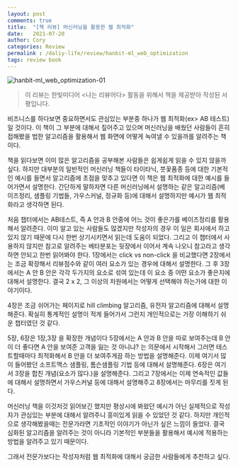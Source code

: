 ```yaml
---
layout: post
comments: true
title:  "[책 리뷰] 머신러닝을 활용한 웹 최적화"
date:   2021-07-20
author: Cory
categories: Review
permalink : /daliy-life/review/hanbit-ml_web_optimization
tags: review book
---
```


<img src="https://lh3.googleusercontent.com/pw/AM-JKLWdqVQBhmP-lRfRdG0aw1ueEOc54h1c-yTT_uFgXyyq8ZHi5PEJMta6IRa9fOUQdELM1KzUfO9voapvBD9cgbAcDg-dbYYlLa4cOnvXdpfiwxczb_U7MDrJlhC2zQh3nGNEDC4R6HHDhj9x-7Qkmuey=w2316-h1736-no?authuser=0" alt="hanbit-ml_web_optimization-01">

> 이 리뷰는 한빛미디어 <나는 리뷰어다> 활동을 위해서 책을 제공받아 작성된 서평입니다.

비즈니스를 하다보면 중요하면서도 관심있는 부분중 하나가 웹 최적화(ex> AB 테스트) 일 것이다. 이 책이 그 부분에 대해서 짚어주고 있으며 머신러닝을 배웠던 사람들이 흔히 접해봤을 법한 알고리즘을 활용해서 웹 화면에 어떻게 녹여낼 수 있을까를 알려주는 책이다.

책을 읽다보면 이미 많은 알고리즘을 공부해본 사람들은 쉽게쉽게 읽을 수 있지 않을까 싶다. 하지만 대부분의 일반적인 머신러닝 책들이 타이타닉, 붓꽃품종 등에 대한 기본적인 예시를 들면서 알고리즘에 초점을 맞추고 있다면 이 책은 웹 최적화에 대한 예시를 들어가면서 설명한다. 간단하게 말하자면 다른 머신러닝에서 설명하는 같은 알고리즘(베이즈정리, 샘플링 기법들, 가우스커널, 정규화 등)에 대해서 설명하지만 예시가 웹 최적화라고 생각하면 된다.

처음 챕터에서는 AB테스트, 즉 A 안과 B 안중에 어느 것이 좋은가를 베이즈정리를 활용해서 알려준다. 이미 알고 있는 사람들도 많겠지만 작성자의 경우 이 일은 회사에서 하고 있지 않기 때문에 다시 한번 상기시키면서 읽는데 도움이 되었다. 그리고 이 챕터에서 사용하지 않지만 참고로 알려주는 베타분포는 뒷장에서 이어서 계속 나오니 참고라고 생각하면 안되고 한번 읽어봐야 한다. 1장에서는 click vs non-click 을 비교했다면 2장에서는 조금 확장해서 리뷰점수와 같이 여러 요소가 있는 경우에 대해서 설명한다. 그 후 3장에서는 A 안 B 안은 각각 두가지의 요소로 섞여 있는데 이 요소 중 어떤 요소가 좋은지에 대해서 설명한다. 결국 2 x 2, 그 이상의 차원에서는 어떻게 선택해야 하는가에 대한 이야기이다. 

4장은 조금 쉬어가는 페이지로 hill climbing 알고리즘, 유전자 알고리즘에 대해서 설명해준다. 확실히 통계적인 설명이 적게 들어가서 그런지 개인적으로는 가장 이해하기 쉬운 챕터였던 것 같다.

5장, 6장은 1장,3장 을 확장한 개념이다 5장에서는 A 안과 B 안을 따로 보여주는데 B 안이 더 좋다면 A 안을 보여준 고객을 잃는 것 아니냐? 는 의문에서 시작해서 그러면 테스트할때마다 최적화해서 B 안을 더 보여주게끔 하는 방법을 설명해준다. 이제 여기서 많이 들어봤던 소프트맥스 샘플링, 톰슨샘플링 기법 등에 대해서 설명해준다. 6장은 여기서 3장을 합친 개념(요소가 많다.)을 설명해준다. 그리고 7장에서는 이제 연속적인 값들에 대해서 설명하면서 가우스커널 등에 대해서 설명해주고 8장에서는 마무리를 짓게 된다.

머신러닝 책을 이것저것 읽어보긴 했지만 평상시에 봐왔던 예시가 아닌 실제적으로 작성자가 관심있는 부분에 대해서 알려주니 흥미있게 읽을 수 있었던 것 같다. 하지만 개인적으로 생각해봤을때는 전문가라면 기초적인 이야기가 아닌가 싶은 느낌이 들었다. 결국 심화된 알고리즘을 알려주는 것이 아니라 기본적인 부분들을 활용해서 예시에 적용하는 방법을 알려주고 있기 때문이다.

그래서 전문가보다는 작성자처럼 웹 최적화에 대해서 궁금한 사람들에게 추천하고 싶다.
